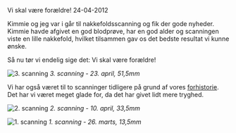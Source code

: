 Vi skal v&aelig;re for&aelig;ldre!
24-04-2012

Kimmie og jeg var i går til nakkefoldsscanning og fik der gode nyheder. Kimmie havde afgivet en god blodprøve, har en god alder og scanningen viste en lille nakkefold, hvilket tilsammen gav os det bedste resultat vi kunne ønske. 

Så nu tør vi endelig sige det: Vi skal være forældre!

![3. scanning](https://log.logiskhave.dk/static/20120423_scanning3.JPG "3. scanning - 23. april, 51,5mm")
*3. scanning - 23. april, 51,5mm*

Vi har også været til to scanninger tidligere på grund af vores [forhistorie](https://log.logiskhave.dk/static/2011-08/afbrudt-graviditet.html). Det har vi været meget glade for, da det har givet lidt mere tryghed. 

![2. scanning](https://log.logiskhave.dk/static/20120423_scanning2.JPG "2. scanning - 10. april, 33,5mm")
*2. scanning - 10. april, 33,5mm*

![1. scanning](https://log.logiskhave.dk/static/20120423_scanning1.JPG "1. scanning - 26. marts, 13,5mm")
*1. scanning - 26. marts, 13,5mm*
